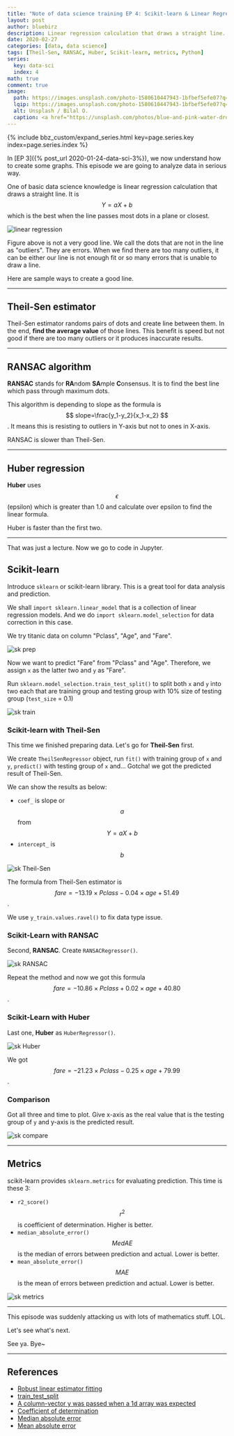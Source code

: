 ```yaml
---
title: "Note of data science training EP 4: Scikit-learn & Linear Regression – Linear trending"
layout: post
author: bluebirz
description: Linear regression calculation that draws a straight line.
date: 2020-02-27
categories: [data, data science]
tags: [Theil-Sen, RANSAC, Huber, Scikit-learn, metrics, Python]
series:
  key: data-sci
  index: 4
math: true
comment: true
image:
  path: https://images.unsplash.com/photo-1580610447943-1bfbef5efe07?q=80&w=2070&auto=format&fit=crop&ixlib=rb-4.0.3&ixid=M3wxMjA3fDB8MHxwaG90by1wYWdlfHx8fGVufDB8fHx8fA%3D%3D
  lqip: https://images.unsplash.com/photo-1580610447943-1bfbef5efe07?q=10&w=2070&auto=format&fit=crop&ixlib=rb-4.0.3&ixid=M3wxMjA3fDB8MHxwaG90by1wYWdlfHx8fGVufDB8fHx8fA%3D%3D
  alt: Unsplash / Bilal O.
  caption: <a href="https://unsplash.com/photos/blue-and-pink-water-droplets-ljXekphwr40">Unsplash / Bilal O.</a>
---
```


{% include bbz_custom/expand_series.html key=page.series.key index=page.series.index %}

In [EP 3]({% post_url 2020-01-24-data-sci-3%}), we now understand how to create some graphs. This episode we are going to analyze data in serious way.

One of basic data science knowledge is linear regression calculation that draws a straight line. It is $$ Y = aX + b $$ which is the best when the line passes most dots in a plane or closest.

![linear regression](https://bluebirzdotnet.s3.ap-southeast-1.amazonaws.com/note-data-science-eps/ep-04/line01.png)

Figure above is not a very good line. We call the dots that are not in the line as "outliers". They are errors. When we find there are too many outliers, it can be either our line is not enough fit or so many errors that is unable to draw a line.

Here are sample ways to create a good line.

---

## Theil-Sen estimator

Theil-Sen estimator randoms pairs of dots and create line between them. In the end, **find the average value** of those lines. This benefit is speed but not good if there are too many outliers or it produces inaccurate results.

---

## RANSAC algorithm

**RANSAC** stands for **RA**ndom **SA**mple **C**onsensus. It is to find the best line which pass through maximum dots.

This algorithm is depending to slope as the formula is $$ slope=\frac{y_1-y_2}{x_1-x_2} $$. It means this is resisting to outliers in Y-axis but not to ones in X-axis.

RANSAC is slower than Theil-Sen.

---

## Huber regression

**Huber** uses $$\epsilon$$ (epsilon) which is greater than 1.0 and calculate over epsilon to find the linear formula.

Huber is faster than the first two.

---

That was just a lecture. Now we go to code in Jupyter.

## Scikit-learn

Introduce `sklearn` or scikit-learn library. This is a great tool for data analysis and prediction.

We shall `import sklearn.linear_model` that is a collection of linear regression models. And we do `import sklearn.model_selection` for data correction in this case.

We try titanic data on column "Pclass", "Age", and "Fare".

![sk prep](https://bluebirzdotnet.s3.ap-southeast-1.amazonaws.com/note-data-science-eps/ep-04/Screen-Shot-2020-02-23-at-23.24.12.png)

Now we want to predict "Fare" from "Pclass" and "Age". Therefore, we assign `x` as the latter two and `y` as "Fare".

Run `sklearn.model_selection.train_test_split()` to split both `x` and `y` into two each that are training group and testing group with 10% size of testing group (`test_size` = 0.1)

![sk train](https://bluebirzdotnet.s3.ap-southeast-1.amazonaws.com/note-data-science-eps/ep-04/Screen-Shot-2020-02-23-at-23.24.20.png)

### Scikit-learn with Theil-Sen

This time we finished preparing data. Let's go for **Theil-Sen** first.

We create `TheilSenRegressor` object, run `fit()` with training group of `x` and `y`, `predict()` with testing group of `x` and… Gotcha! we got the predicted result of Theil-Sen.

We can show the results as below:

- `coef_` is slope or $$a$$ from $$Y = aX + b$$
- `intercept_` is $$b$$

![sk Theil-Sen](https://bluebirzdotnet.s3.ap-southeast-1.amazonaws.com/note-data-science-eps/ep-04/Screen-Shot-2020-02-23-at-23.24.28.png)

The formula from Theil-Sen estimator is $$fare=-13.19\times Pclass - 0.04\times age + 51.49$$.

We use `y_train.values.ravel()` to fix data type issue.

### Scikit-Learn with RANSAC

Second, **RANSAC**. Create `RANSACRegressor()`.

![sk RANSAC](https://bluebirzdotnet.s3.ap-southeast-1.amazonaws.com/note-data-science-eps/ep-04/Screen-Shot-2020-02-23-at-23.24.34.png)

Repeat the method and now we got this formula $$fare=-10.86\times Pclass + 0.02\times age + 40.80$$.

### Scikit-Learn with Huber

Last one, **Huber** as `HuberRegressor()`.

![sk Huber](https://bluebirzdotnet.s3.ap-southeast-1.amazonaws.com/note-data-science-eps/ep-04/Screen-Shot-2020-02-23-at-23.24.43.png)

We got $$fare=-21.23\times Pclass - 0.25\times age + 79.99$$.

### Comparison

Got all three and time to plot. Give x-axis as the real value that is the testing group of `y` and y-axis is the predicted result.

![sk compare](https://bluebirzdotnet.s3.ap-southeast-1.amazonaws.com/note-data-science-eps/ep-04/Screen-Shot-2020-02-23-at-23.24.55.png)

---

## Metrics

scikit-learn provides `sklearn.metrics` for evaluating prediction. This time is these 3:

- `r2_score()`  
  $$r^2$$ is coefficient of determination. Higher is better.
- `median_absolute_error()`  
  $$MedAE$$ is the median of errors between prediction and actual. Lower is better.
- `mean_absolute_error()`  
  $$MAE$$ is the mean of errors between prediction and actual. Lower is better.

![sk metrics](https://bluebirzdotnet.s3.ap-southeast-1.amazonaws.com/note-data-science-eps/ep-04/Screen-Shot-2020-02-23-at-23.46.23.png)

---

This episode was suddenly attacking us with lots of mathematics stuff. LOL.

Let's see what's next.

See ya. Bye~

---

## References

- [Robust linear estimator fitting](https://scikit-learn.org/stable/auto_examples/linear_model/plot_robust_fit.html)
- [train_test_split](https://scikit-learn.org/stable/modules/generated/sklearn.model_selection.train_test_split.html)
- [A column-vector y was passed when a 1d array was expected](https://stackoverflow.com/questions/34165731/a-column-vector-y-was-passed-when-a-1d-array-was-expected)
- [Coefficient of determination](https://en.wikipedia.org/wiki/Coefficient_of_determination)
- [Median absolute error](https://www.oreilly.com/library/view/machine-learning-for/9781786469878/9f44e711-deb6-42de-abbd-524832ad32cc.xhtml)
- [Mean absolute error](https://en.wikipedia.org/wiki/Mean_absolute_error)
